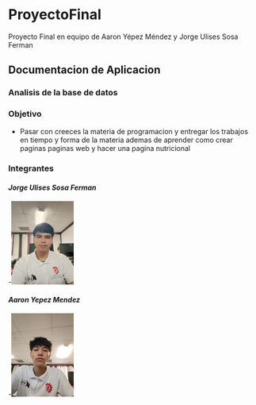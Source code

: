# ProyectoFinal
Proyecto Final en equipo de Aaron Yépez Méndez y Jorge Ulises Sosa Ferman
## Documentacion de Aplicacion
### Analisis de la base de datos

### Objetivo
- Pasar con creeces la materia de programacion y entregar los trabajos en tiempo y forma de la materia ademas de aprender como crear paginas paginas web y hacer una pagina nutricional
### Integrantes
#### *Jorge Ulises Sosa Ferman*
-<img src="https://github.com/AaronYepez/NutriApp/blob/main/sosin.jpg" alt="Foto" width="25%" height="25%">
#### *Aaron Yepez Mendez*
-<img src="https://github.com/AaronYepez/NutriApp/blob/main/MyLove.jpg" alt="Foto" width="25%" height="25%">


